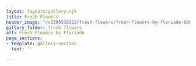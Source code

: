 ```yaml
---
layout: layouts/gallery.njk
title: Fresh Flowers
header_image: "/v1596539322/fresh-flowers/fresh-flowers-by-floriade-00029.jpg"
gallery_folder: fresh-flowers
alt: Fresh Flowers by Floriade
page_sections:
- template: gallery-section
  text: ''

---
```

